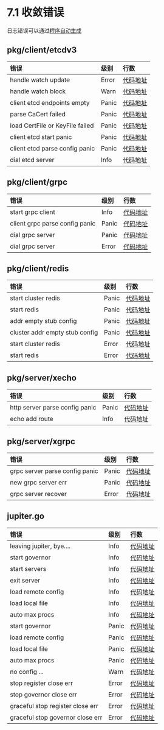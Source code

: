 # 7.1 收敛错误

日志错误可以通过[程序自动生成](https://github.com/douyu/jupiter/tree/master/tools/ast_codes)

## pkg/client/etcdv3

| 错误                              | 级别    | 行数                                                                                    |
| :------------------------------ | :---- | :------------------------------------------------------------------------------------ |
| handle watch update             | Error | [代码地址](https://github.com/douyu/jupiter/blob/master/pkg/client/etcdv3/watch.go#L49)   |
| handle watch block              | Warn  | [代码地址](https://github.com/douyu/jupiter/blob/master/pkg/client/etcdv3/watch.go#L57)   |
| client etcd endpoints empty     | Panic | [代码地址](https://github.com/douyu/jupiter/blob/master/pkg/client/etcdv3/client.go#L58)  |
| parse CaCert failed             | Panic | [代码地址](https://github.com/douyu/jupiter/blob/master/pkg/client/etcdv3/client.go#L78)  |
| load CertFile or KeyFile failed | Panic | [代码地址](https://github.com/douyu/jupiter/blob/master/pkg/client/etcdv3/client.go#L93)  |
| client etcd start panic         | Panic | [代码地址](https://github.com/douyu/jupiter/blob/master/pkg/client/etcdv3/client.go#L106) |
| client etcd parse config panic  | Panic | [代码地址](https://github.com/douyu/jupiter/blob/master/pkg/client/etcdv3/config.go#L64)  |
| dial etcd server                | Info  | [代码地址](https://github.com/douyu/jupiter/blob/master/pkg/client/etcdv3/client.go#L114) |

## pkg/client/grpc

| 错误                             | 级别    | 行数                                                                                 |
| :----------------------------- | :---- | :--------------------------------------------------------------------------------- |
| start grpc client              | Info  | [代码地址](https://github.com/douyu/jupiter/blob/master/pkg/client/grpc/client.go#L58) |
| client grpc parse config panic | Panic | [代码地址](https://github.com/douyu/jupiter/blob/master/pkg/client/grpc/config.go#L65) |
| dial grpc server               | Panic | [代码地址](https://github.com/douyu/jupiter/blob/master/pkg/client/grpc/client.go#L53) |
| dial grpc server               | Error | [代码地址](https://github.com/douyu/jupiter/blob/master/pkg/client/grpc/client.go#L55) |

## pkg/client/redis

| 错误                             | 级别    | 行数                                                                                   |
| :----------------------------- | :---- | :----------------------------------------------------------------------------------- |
| start cluster redis            | Panic | [代码地址](https://github.com/douyu/jupiter/blob/master/pkg/client/redis/cluster.go#L50) |
| start redis                    | Panic | [代码地址](https://github.com/douyu/jupiter/blob/master/pkg/client/redis/redis.go#L47)   |
| addr empty stub config         | Panic | [代码地址](https://github.com/douyu/jupiter/blob/master/pkg/client/redis/config.go#L110) |
| cluster addr empty stub config | Panic | [代码地址](https://github.com/douyu/jupiter/blob/master/pkg/client/redis/config.go#L133) |
| start cluster redis            | Error | [代码地址](https://github.com/douyu/jupiter/blob/master/pkg/client/redis/cluster.go#L52) |
| start redis                    | Error | [代码地址](https://github.com/douyu/jupiter/blob/master/pkg/client/redis/redis.go#L49)   |

## pkg/server/xecho

| 错误                             | 级别    | 行数                                                                                  |
| :----------------------------- | :---- | :---------------------------------------------------------------------------------- |
| http server parse config panic | Panic | [代码地址](https://github.com/douyu/jupiter/blob/master/pkg/server/xecho/config.go#L55) |
| echo add route                 | Info  | [代码地址](https://github.com/douyu/jupiter/blob/master/pkg/server/xecho/server.go#L50) |

## pkg/server/xgrpc

| 错误                             | 级别    | 行数                                                                                        |
| :----------------------------- | :---- | :---------------------------------------------------------------------------------------- |
| grpc server parse config panic | Panic | [代码地址](https://github.com/douyu/jupiter/blob/master/pkg/server/xgrpc/config.go#L48)       |
| new grpc server err            | Panic | [代码地址](https://github.com/douyu/jupiter/blob/master/pkg/server/xgrpc/server.go#L46)       |
| grpc server recover            | Error | [代码地址](https://github.com/douyu/jupiter/blob/master/pkg/server/xgrpc/interceptor.go#L119) |

## jupiter.go

| 错误                               | 级别    | 行数                                                                   |
| :------------------------------- | :---- | :------------------------------------------------------------------- |
| leaving jupiter, bye....         | Info  | [代码地址](https://github.com/douyu/jupiter/blob/master/jupiter.go#L221) |
| start governor                   | Info  | [代码地址](https://github.com/douyu/jupiter/blob/master/jupiter.go#L225) |
| start servers                    | Info  | [代码地址](https://github.com/douyu/jupiter/blob/master/jupiter.go#L243) |
| exit server                      | Info  | [代码地址](https://github.com/douyu/jupiter/blob/master/jupiter.go#L244) |
| load remote config               | Info  | [代码地址](https://github.com/douyu/jupiter/blob/master/jupiter.go#L319) |
| load local file                  | Info  | [代码地址](https://github.com/douyu/jupiter/blob/master/jupiter.go#L326) |
| auto max procs                   | Info  | [代码地址](https://github.com/douyu/jupiter/blob/master/jupiter.go#L356) |
| start governor                   | Panic | [代码地址](https://github.com/douyu/jupiter/blob/master/jupiter.go#L228) |
| load remote config               | Panic | [代码地址](https://github.com/douyu/jupiter/blob/master/jupiter.go#L317) |
| load local file                  | Panic | [代码地址](https://github.com/douyu/jupiter/blob/master/jupiter.go#L324) |
| auto max procs                   | Panic | [代码地址](https://github.com/douyu/jupiter/blob/master/jupiter.go#L352) |
| no config ...                    | Warn  | [代码地址](https://github.com/douyu/jupiter/blob/master/jupiter.go#L309) |
| stop register close err          | Error | [代码地址](https://github.com/douyu/jupiter/blob/master/jupiter.go#L172) |
| stop governor close err          | Error | [代码地址](https://github.com/douyu/jupiter/blob/master/jupiter.go#L176) |
| graceful stop register close err | Error | [代码地址](https://github.com/douyu/jupiter/blob/master/jupiter.go#L198) |
| graceful stop governor close err | Error | [代码地址](https://github.com/douyu/jupiter/blob/master/jupiter.go#L202) |
